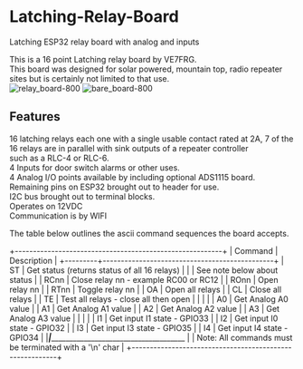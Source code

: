 # Latching-Relay-Board
Latching ESP32 relay board with analog and inputs

This is a 16 point Latching relay board by VE7FRG.  
This board was designed for solar powered, mountain top, radio repeater
sites but is certainly not limited to that use.  
![relay_board-800](https://github.com/horga83/Latching-Relay-Board/assets/2425304/6049794b-617f-4010-b2ef-43ba544a5afc)
![bare_board-800](https://github.com/horga83/Latching-Relay-Board/assets/2425304/fcb2d0c8-da5b-42c9-9c24-75382f7059b7)

Features
--------
16 latching relays each one with a single usable contact rated at 2A, 7 of the 16 relays are in parallel with 
sink outputs of a repeater controller  
   such as a RLC-4 or RLC-6.  
4  Inputs for door switch alarms or other uses.  
4  Analog I/O points available by including optional ADS1115 board.  
Remaining pins on ESP32 brought out to header for use.  
I2C bus brought out to terminal blocks.  
Operates on 12VDC  
Communication is by WIFI  
  
The table below outlines the ascii command sequences the
board accepts. 

+---------------------------------------------------------+
| Command | Description                                   | 
+---------+-----------------------------------------------+
| ST      | Get status (returns status of all 16 relays)  |
|         | See note below about status                   |
| RCnn    | Close relay nn - example RC00 or RC12         |
| ROnn    | Open relay nn                                 |
| RTnn    | Toggle relay nn                               |
| OA      | Open all relays                               |
| CL      | Close all relays                              |
| TE      | Test all relays - close all then open         |
|         |                                               |
| A0      | Get Analog A0 value                           |
| A1      | Get Analog A1 value                           |
| A2      | Get Analog A2 value                           |
| A3      | Get Analog A3 value                           |
|         |                                               |
| I1      | Get input I1 state - GPIO33                   |
| I2      | Get input I0 state - GPIO32                   |
| I3      | Get input I3 state - GPIO35                   |
| I4      | Get input I4 state - GPIO34                   |
|_________|______________________________________________ |
| Note: All commands must be terminated with a '\n' char  |
+---------------------------------------------------------+
